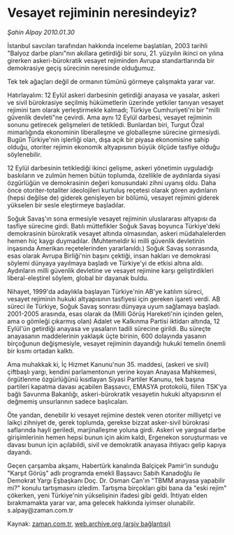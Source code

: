 # Vesayet rejiminin neresindeyiz?

*Şahin Alpay 2010.01.30*

<tr><td class="metin" colspan="2" style="padding-top: 20px; padding-left: 5px; ">İstanbul savcıları tarafından hakkında inceleme başlatılan, 2003 tarihli "Balyoz darbe planı"nın akıllara getirdiği bir soru, 21. yüzyılın ikinci on yılına girerken askeri-bürokratik vesayet rejiminden Avrupa standartlarında bir demokrasiye geçiş sürecinin neresinde olduğumuz.</td></tr><tr><td class="metin" colspan="2" style="padding-top: 20px; padding-left: 5px; "><p>Tek tek ağaçları değil de ormanın tümünü görmeye çalışmakta yarar var.
<p>Hatırlayalım: 12 Eylül askeri darbesinin getirdiği anayasa ve yasalar, askeri ve sivil bürokrasiye seçilmiş hükümetlerin üzerinde yetkiler tanıyan vesayet rejimini tam olarak yerleştirmekle kalmadı; Türkiye Cumhuriyeti'ni bir "milli güvenlik devleti"ne çevirdi. Ama aynı 12 Eylül darbesi, vesayet rejiminin sonunu getirecek gelişmeleri de tetikledi. Bunlardan biri, Turgut Özal mimarlığında ekonominin liberalleşme ve globalleşme sürecine girmesiydi. Bugün Türkiye'nin işlerliği olan, dışa açık bir piyasa ekonomisine sahip olduğu, otoriter rejimin ekonomik altyapısının büyük ölçüde tasfiye olduğu söylenebilir.
<p>12 Eylül darbesinin tetiklediği ikinci gelişme, askeri yönetimin uyguladığı baskıların ve zulmün hemen bütün toplumda, özellikle de aydınlarda siyasi özgürlüğün ve demokrasinin değeri konusundaki zihni uyanış oldu. Daha önce otoriter-totaliter ideolojileri kurtuluş reçetesi olarak gören aydınların (hepsi değilse de) giderek genişleyen bir bölümü, vesayet rejimini giderek yükselen bir sesle eleştirmeye başladılar.
<p> Soğuk Savaş'ın sona ermesiyle vesayet rejiminin uluslararası altyapısı da tasfiye sürecine girdi. Batılı müttefikler Soğuk Savaş boyunca Türkiye'deki demokrasinin bürokratik vesayet altında olmasından, askeri müdahalelerden hemen hiç kaygı duymadılar. (Muhtemeldir ki milli güvenlik devletinin inşasında Amerikan reçetelerinden yararlanıldı.) Soğuk Savaş sonrasında, esas olarak Avrupa Birliği'nin başını çektiği, insan hakları ve demokrasi söylemi dünyaya yayılmaya başladı ve Türkiye'yi de etkisi altına aldı. Aydınların milli güvenlik devletine ve vesayet rejimine karşı geliştirdikleri liberal-eleştirel söylem, global bir dayanak buldu.
<p>Nihayet, 1999'da adaylıkla başlayan Türkiye'nin AB'ye katılım süreci, vesayet rejiminin hukuki altyapısının tasfiyesi için gereken işareti verdi. AB süreci ile Türkiye, Soğuk Savaş sonrası dünyaya uyum sağlamaya başladı. 2001-2005 arasında, esas olarak da (Milli Görüş Hareketi'nin içinden gelen, ama o gömleği çıkarmış olan) Adalet ve Kalkınma Partisi iktidarı altında, 12 Eylül'ün getirdiği anayasa ve yasaların tadili sürecine girildi. Bu süreçte anayasanın maddelerinin yaklaşık üçte birinin, 600 dolayında yasanın birçoğunun değişmesiyle, vesayet rejiminin dayandığı hukuki temelin önemli bir kısmı ortadan kalktı.
<p>Ama muhakkak ki, İç Hizmet Kanunu'nun 35. maddesi, (askeri ve sivil) çiftbaşlı yargı, kendini parlamentonun yerine koyan Anayasa Mahkemesi, örgütlenme özgürlüğünü kısıtlayan Siyasi Partiler Kanunu, tek başına partileri kapatma davası açabilen Başsavcı, EMASYA protokolü, fiilen TSK'ya bağlı Savunma Bakanlığı, askeri-bürokratik vesayetin hukuki altyapısının el değmemiş unsurlarının sadece başlıcaları.
<p>Öte yandan, denebilir ki vesayet rejimine destek veren otoriter milliyetçi ve laikçi zihniyet de, gerek toplumda, gerekse bizzat asker-sivil bürokrasi saflarında hayli geriledi, marjinalleşme yoluna girdi. Askeri ve yargısal darbe girişimlerinin hemen hepsi bunun için akim kaldı, Ergenekon soruşturması ve davası bunun için açılabildi, sivil ve demokratik anayasa ihtiyacı gelip kapıya dayandı.
<p>Geçen çarşamba akşamı, Habertürk kanalında Balçiçek Pamir'in sunduğu "Karşıt Görüş" adlı programda emekli Başsavcı Sabih Kanadoğlu ile Demokrat Yargı Eşbaşkanı Doç. Dr. Osman Can'ın "TBMM anayasa yapabilir mi?" konulu tartışmasını izledim. Tartışma birçokları gibi bana da "eski rejim" çökerken, yeni Türkiye'nin yükselişinin ifadesi gibi geldi. İhtiyatı elden bırakmamakta yarar var, ama gelecek hakkında iyimser olunabilir. s.alpay@zaman.com.tr<br/></p></p></p></p></p></p></p></p></td></tr>

Kaynak: [zaman.com.tr](http://zaman.com.tr/yazar.do?yazino=946151), [web.archive.org (arşiv bağlantısı)](http://web.archive.org/web/20100204012824/http://www.zaman.com.tr:80/yazar.do?yazino=946151)
